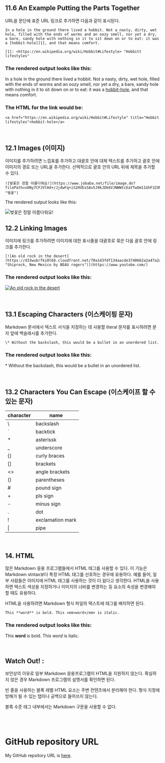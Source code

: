 ## 11.6 An Example Putting the Parts Together

URL을 문단에 표준 URL 링크로 추가하면 다음과 같이 표시된다.

    In a hole in the ground there lived a hobbit. Not a nasty, dirty, wet hole, filled with the ends of worms and an oozy smell, nor yet a dry, a bare, sandy hole with nothing in it to sit down on or to eat: it was a [hobbit-hole][1], and that means comfort.
    
    [1]: <https://en.wikipedia.org/wiki/Hobbit#Lifestyle> "Hobbitt lifestyles"

### The rendered output looks like this:

In a hole in the ground there lived a hobbit. Not a nasty, dirty, wet hole, filled with the ends of worms and an oozy smell, nor yet a dry, a bare, sandy hole with nothing in it to sit down on or to eat: it was a [hobbit-hole][1], and that means comfort.
    
[1]: <https://en.wikipedia.org/wiki/Hobbit#Lifestyle> "Hobbitt lifestyles"

### The HTML for the link would be:

    <a href="https://en.wikipedia.org/wiki/Hobbit#Lifestyle" title="Hobbit lifestyles">hobbit-hole</a>

<br>

## 12.1 Images (이미지)

이미지를 추가하려면 느낌표를 추가하고 대괄호 안에 대체 텍스트를 추가하고 괄호 안에 이미지의 경로 또는 URL을 추가한다. 선택적으로 괄호 안의 URL 뒤에 제목을 추가할 수 있다.

    ![벚꽃은 정말 아름다워요!](https://www.jobaba.net/file/image.do?filePath=sONy7CFJVlHd+/JjdwFq+iS2HVEsSAv5J9kJDk6VJNWWtcEaYTwOm11GhF32XM4L "벚꽃")

The rendered output looks like this:

![벚꽃은 정말 아름다워요!](https://www.jobaba.net/file/image.do?filePath=sONy7CFJVlHd+/JjdwFq+iS2HVEsSAv5J9kJDk6VJNWWtcEaYTwOm11GhF32XM4L "벚꽃")

## 12.2 Linking Images

이미지에 링크를 추가하려면 이미지에 대한 표시줄을 대괄호로 묶은 다음 괄호 안에 링크를 추가한다.

    [![An old rock in the desert](https://d33wubrfki0l68.cloudfront.net/70a143fdf134aacde3740662a2a47a2a1ee0d216/276c9/assets/images/shiprock.jpg "Shiprock, New Mexico by BEAU rogers")](https://www.youtube.com/)

### The rendered output looks like this:

[![An old rock in the desert](https://d33wubrfki0l68.cloudfront.net/70a143fdf134aacde3740662a2a47a2a1ee0d216/276c9/assets/images/shiprock.jpg "Shiprock, New Mexico by BEAU rogers")](https://www.youtube.com/)

<br>

## 13.1 Escaping Characters (이스케이핑 문자)

Markdown 문서에서 텍스트 서식을 지정하는 데 사용할 literal 문자를 표시하려면 문자 앞에 백슬래시를 추가한다.

    \* Without the backslash, this would be a bullet in an unordered list.

### The rendered output looks like this:

\* Without the backslash, this would be a bullet in an unordered list.

<br>

## 13.2 Characters You Can Escape (이스케이프 할 수 있는 문자)

| character | name             |
| --------- | ---------------- |
| \\        | backslash        |
| \`        | backtick         |
| \*        | asterissk        |
| \_        | underscore       |
| \{\}      | curly braces     |
| \[\]      | brackets         |
| \<\>      | angle brackets   |
| \(\)      | parentheses      |
| \#        | pound sign       |
| \+        | pls sign         |
| \-        | minus sign       |
| \.        | dot              |
| \!        | exclamation mark |
| \|        | pipe             |

<br>

## 14. HTML

많은 Markdown 응용 프로그램들에서 HTML 태그를 사용할 수 있다. 이 기능은 Markdown stntax보다 특정 HTML 태그를 선호하는 경우에 유용하다. 예를 들어, 일부 사람들은 이미지에 HTML 태그를 사용하는 것이 더 쉽다고 생각한다. HTML을 사용하면 텍스트 색상을 지정하거나 이미지의 너비를 변경하는 등 요소의 속성을 변경해야 할 때도 유용하다.

HTML을 사용하려면 Markdown 형식 파일의 택스트에 태그를 배치하면 된다. 

    This **word** is bold. This <em>word</em> is italic.

### The rendered output looks like this:

This **word** is bold. This <em>word</em> is italic.

<br>

## Watch Out! :

보안상의 이유로 일부 Markdown 응용프로그램이 HTML을 지원하지 않는다. 확실하지 않은 경우 Markdown 프로그램의 설명서를 확인하면 된다. 

빈 줄을 사용하는 블록 레벨 HTML 요소는 주변 컨텐츠에서 분리해야 한다. 형식 지정에 방해가 될 수 있는 탭이나 공백으로 들어쓰지 않는다. 

블록 수준 태그 내부에서는 Markdown 구문을 사용할 수 없다.

<br>
<br>

# GitHub repository URL

My GitHub repsitory URL is [here](https://github.com/GimHaLim/Practice.git "GitHub repository").

